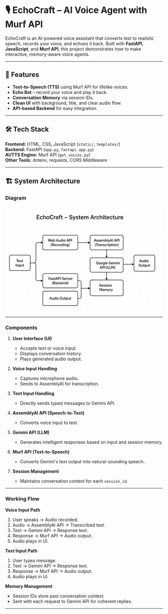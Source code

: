 # 🎙️ EchoCraft – AI Voice Agent with Murf API

EchoCraft is an AI-powered voice assistant that converts text to realistic speech, records your voice, and echoes it back. Built with **FastAPI**, **JavaScript**, and **Murf API**, this project demonstrates how to make interactive, memory-aware voice agents.

---

## 🚀 Features
- **Text-to-Speech (TTS)** using Murf API for lifelike voices.
- **Echo Bot** – record your voice and play it back.
- **Conversation Memory** via session IDs.
- **Clean UI** with background, title, and clear audio flow.
- **API-based Backend** for easy integration.

---

## 🛠️ Tech Stack
**Frontend:** HTML, CSS, JavaScript (`static/`, `templates/`)  
**Backend:** FastAPI (`app.py`, `fastapi_app.py`)  
**AI/TTS Engine:** Murf API (`get_voices.py`)  
**Other Tools:** dotenv, requests, CORS Middleware

---

## 🏗 System Architecture

### Diagram
![EchoCraft Architecture](assets/EchoCraft_Architecture.png)

---

### Components

1. **User Interface (UI)**  
   - Accepts text or voice input.  
   - Displays conversation history.  
   - Plays generated audio output.  

2. **Voice Input Handling**  
   - Captures microphone audio.  
   - Sends to AssemblyAI for transcription.

3. **Text Input Handling**  
   - Directly sends typed messages to Gemini API.

4. **AssemblyAI API (Speech-to-Text)**  
   - Converts voice input to text.  

5. **Gemini API (LLM)**  
   - Generates intelligent responses based on input and session memory.

6. **Murf API (Text-to-Speech)**  
   - Converts Gemini's text output into natural-sounding speech.

7. **Session Management**  
   - Maintains conversation context for each `session_id`.

---

### Working Flow

**Voice Input Path**  
1. User speaks → Audio recorded.  
2. Audio → AssemblyAI API → Transcribed text.  
3. Text → Gemini API → Response text.  
4. Response → Murf API → Audio output.  
5. Audio plays in UI.

**Text Input Path**  
1. User types message.  
2. Text → Gemini API → Response text.  
3. Response → Murf API → Audio output.  
4. Audio plays in UI.

**Memory Management**  
- Session IDs store past conversation context.  
- Sent with each request to Gemini API for coherent replies.

---